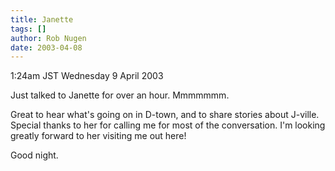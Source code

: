 ```yaml
---
title: Janette
tags: []
author: Rob Nugen
date: 2003-04-08
---
```


<p class=date>1:24am JST Wednesday 9 April 2003</p>

<p>Just talked to Janette for over an hour.  Mmmmmmm.</p>

<p>Great to hear what's going on in D-town, and to share stories about
J-ville.  Special thanks to her for calling me for most of the
conversation.  I'm looking greatly forward to her visiting me out
here!</p>

<p>Good night.</p>
